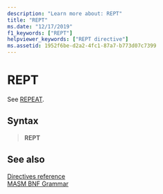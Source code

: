 ```yaml
---
description: "Learn more about: REPT"
title: "REPT"
ms.date: "12/17/2019"
f1_keywords: ["REPT"]
helpviewer_keywords: ["REPT directive"]
ms.assetid: 1952f6be-d2a2-4fc1-87a7-b773d07c7399
---
```

# REPT

See [REPEAT](repeat.md).

## Syntax

> **REPT**

## See also

[Directives reference](directives-reference.md)\
[MASM BNF Grammar](masm-bnf-grammar.md)
